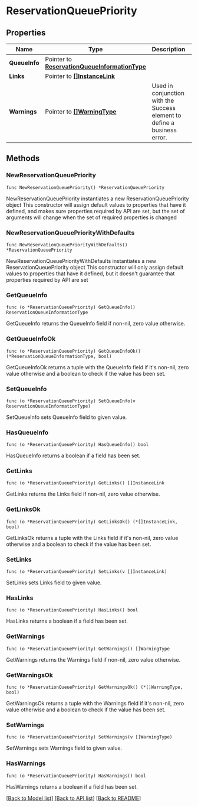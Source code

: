 # ReservationQueuePriority

## Properties

Name | Type | Description | Notes
------------ | ------------- | ------------- | -------------
**QueueInfo** | Pointer to [**ReservationQueueInformationType**](ReservationQueueInformationType.md) |  | [optional] 
**Links** | Pointer to [**[]InstanceLink**](InstanceLink.md) |  | [optional] 
**Warnings** | Pointer to [**[]WarningType**](WarningType.md) | Used in conjunction with the Success element to define a business error. | [optional] 

## Methods

### NewReservationQueuePriority

`func NewReservationQueuePriority() *ReservationQueuePriority`

NewReservationQueuePriority instantiates a new ReservationQueuePriority object
This constructor will assign default values to properties that have it defined,
and makes sure properties required by API are set, but the set of arguments
will change when the set of required properties is changed

### NewReservationQueuePriorityWithDefaults

`func NewReservationQueuePriorityWithDefaults() *ReservationQueuePriority`

NewReservationQueuePriorityWithDefaults instantiates a new ReservationQueuePriority object
This constructor will only assign default values to properties that have it defined,
but it doesn't guarantee that properties required by API are set

### GetQueueInfo

`func (o *ReservationQueuePriority) GetQueueInfo() ReservationQueueInformationType`

GetQueueInfo returns the QueueInfo field if non-nil, zero value otherwise.

### GetQueueInfoOk

`func (o *ReservationQueuePriority) GetQueueInfoOk() (*ReservationQueueInformationType, bool)`

GetQueueInfoOk returns a tuple with the QueueInfo field if it's non-nil, zero value otherwise
and a boolean to check if the value has been set.

### SetQueueInfo

`func (o *ReservationQueuePriority) SetQueueInfo(v ReservationQueueInformationType)`

SetQueueInfo sets QueueInfo field to given value.

### HasQueueInfo

`func (o *ReservationQueuePriority) HasQueueInfo() bool`

HasQueueInfo returns a boolean if a field has been set.

### GetLinks

`func (o *ReservationQueuePriority) GetLinks() []InstanceLink`

GetLinks returns the Links field if non-nil, zero value otherwise.

### GetLinksOk

`func (o *ReservationQueuePriority) GetLinksOk() (*[]InstanceLink, bool)`

GetLinksOk returns a tuple with the Links field if it's non-nil, zero value otherwise
and a boolean to check if the value has been set.

### SetLinks

`func (o *ReservationQueuePriority) SetLinks(v []InstanceLink)`

SetLinks sets Links field to given value.

### HasLinks

`func (o *ReservationQueuePriority) HasLinks() bool`

HasLinks returns a boolean if a field has been set.

### GetWarnings

`func (o *ReservationQueuePriority) GetWarnings() []WarningType`

GetWarnings returns the Warnings field if non-nil, zero value otherwise.

### GetWarningsOk

`func (o *ReservationQueuePriority) GetWarningsOk() (*[]WarningType, bool)`

GetWarningsOk returns a tuple with the Warnings field if it's non-nil, zero value otherwise
and a boolean to check if the value has been set.

### SetWarnings

`func (o *ReservationQueuePriority) SetWarnings(v []WarningType)`

SetWarnings sets Warnings field to given value.

### HasWarnings

`func (o *ReservationQueuePriority) HasWarnings() bool`

HasWarnings returns a boolean if a field has been set.


[[Back to Model list]](../README.md#documentation-for-models) [[Back to API list]](../README.md#documentation-for-api-endpoints) [[Back to README]](../README.md)


